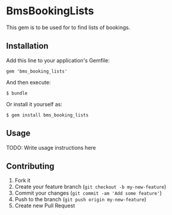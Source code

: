 # BmsBookingLists

This gem is to be used for to find lists of bookings.

## Installation

Add this line to your application's Gemfile:

    gem 'bms_booking_lists'

And then execute:

    $ bundle

Or install it yourself as:

    $ gem install bms_booking_lists

## Usage

TODO: Write usage instructions here

## Contributing

1. Fork it
2. Create your feature branch (`git checkout -b my-new-feature`)
3. Commit your changes (`git commit -am 'Add some feature'`)
4. Push to the branch (`git push origin my-new-feature`)
5. Create new Pull Request
